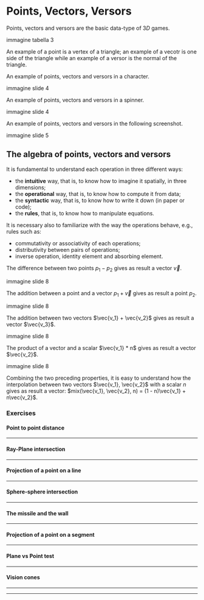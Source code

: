 # Points, Vectors, Versors
Points, vectors and versors are the basic data-type of $3D$ games.

immagine tabella 3

An example of a point is a vertex of a triangle; an example of a vecotr is one side of the triangle while an example of a versor is the normal of the triangle.

An example of points, vectors and versors in a character.

immagine slide 4

An example of points, vectors and versors in a spinner.

immagine slide 4

An example of points, vectors and versors in the following screenshot.

immagine slide 5

## The algebra of points, vectors and versors
It is fundamental to understand each operation in three different ways:
- the **intuitive** way, that is, to know how to imagine it spatially, in three dimensions;
- the **operational** way, that is, to know how to compute it from data;
- the **syntactic** way, that is, to know how to write it down (in paper or code);
- the **rules**, that is, to know how to manipulate equations.

It is necessary also to familiarize with the way the operations behave, e.g., rules such as:
- commutativity or associativity of each operations;
- distributivity between pairs of operations;
- inverse operation, identity element and absorbing element.

The difference between two points $p_1 - p_2$ gives as result a vector $\vec{v}$.

immagine slide 8

The addition between a point and a vector $p_1 + \vec{v}$ gives as result a point $p_2$.

immagine slide 8

The addition between two vectors $\vec{v_1} + \vec{v_2}$ gives as result a vector $\vec{v_3}$.

immagine slide 8

The product of a vector and a scalar $\vec{v_1} * n$ gives as result a vector $\vec{v_2}$.

immagine slide 8

Combining the two preceding properties, it is easy to understand how the interpolation between two vectors $\vec{v_1}, \vec{v_2}$ with a scalar $n$ gives as result a vector: $mix(\vec{v_1}, \vec{v_2}, n) = (1 - n)\vec{v_1} + n\vec{v_2}$.


### Exercises

#### Point to point distance

----------------------------------------------------------------

#### Ray-Plane intersection

----------------------------------------------------------------

#### Projection of a point on a line

----------------------------------------------------------------

#### Sphere-sphere intersection

----------------------------------------------------------------

#### The missile and the wall

----------------------------------------------------------------

#### Projection of a point on a segment

----------------------------------------------------------------

#### Plane vs Point test

----------------------------------------------------------------

#### Vision cones

----------------------------------------------------------------



----------------------------------------------------------------